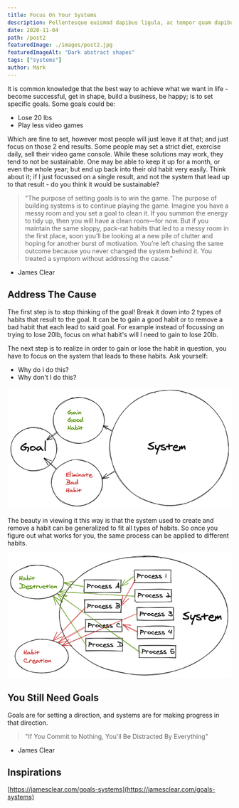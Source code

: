```yaml
---
title: Focus On Your Systems
description: Pellentesque euismod dapibus ligula, ac tempor quam dapibus a. Lorem ipsum dolor sit amet, consectetur adipiscing elit.
date: 2020-11-04
path: /post2
featuredImage: ./images/post2.jpg
featuredImageAlt: "Dark abstract shapes"
tags: ["systems"]
author: Mark
---
```


It is common knowledge that the best way to achieve what we want in life - become successful, get in shape, build a business, be happy; is to set specific goals. Some goals could be:

- Lose 20 lbs
- Play less video games

Which are fine to set, however most people will just leave it at that; and just focus on those 2 end results. Some people may set a strict diet, exercise daily, sell their video game console. While these solutions may work, they tend to not be sustainable. One may be able to keep it up for a month, or even the whole year; but end up back into their old habit very easily. Think about it; if I just focussed on a single result, and not the system that lead up to that result - do you think it would be sustainable?

> "The purpose of setting goals is to win the game. The purpose of building systems is to continue playing the game. Imagine you have a messy room and you set a goal to clean it. If you summon the energy to tidy up, then you will have a clean room—for now. But if you maintain the same sloppy, pack-rat habits that led to a messy room in the first place, soon you’ll be looking at a new pile of clutter and hoping for another burst of motivation. You’re left chasing the same outcome because you never changed the system behind it. You treated a symptom without addressing the cause."

- James Clear

## Address The Cause

The first step is to stop thinking of the goal! Break it down into 2 types of habits that result to the goal. It can be to gain a good habit or to remove a bad habit that each lead to said goal. For example instead of focussing on trying to lose 20lb, focus on what habit's will I need to gain to lose 20lb.

The next step is to realize in order to gain or lose the habit in question, you have to focus on the system that leads to these habits. Ask yourself:

- Why do I do this?
- Why don't I do this?

![post2asset1](./assets/post2asset1.png)

The beauty in viewing it this way is that the system used to create and remove a habit can be generalized to fit all types of habits. So once you figure out what works for you, the same process can be applied to different habits.

![post2asset2](./assets/post2asset2.png)

## You Still Need Goals

Goals are for setting a direction, and systems are for making progress in that direction.

> "If You Commit to Nothing, You'll Be Distracted By Everything"

- James Clear

## Inspirations

[https://jamesclear.com/goals-systems](https://jamesclear.com/goals-systems)
